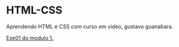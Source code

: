 # HTML-CSS
Aprendendo HTML e CSS com curso em video, gustavo guanabara.

<a href="https://itstherall.github.io/HTML-CSS/MOD1/exe01/index.html">Exe01 do modulo 1.</a>